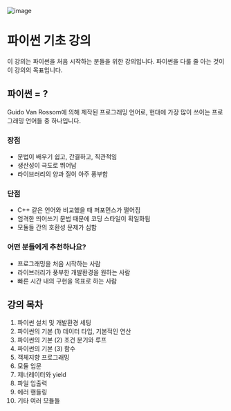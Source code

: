 ![image](https://github.com/McDic/taling/blob/master/Images/python-logo.png?raw=true)

# 파이썬 기초 강의
이 강의는 파이썬을 처음 시작하는 분들을 위한 강의입니다.
파이썬을 다룰 줄 아는 것이 이 강의의 목표입니다.

## 파이썬 = ?
Guido Van Rossom에 의해 제작된 프로그래밍 언어로,
현대에 가장 많이 쓰이는 프로그래밍 언어들 중 하나입니다.

### 장점
- 문법이 배우기 쉽고, 간결하고, 직관적임
- 생산성이 극도로 뛰어남
- 라이브러리의 양과 질이 아주 풍부함
### 단점
- C++ 같은 언어와 비교했을 때 퍼포먼스가 떨어짐
- 엄격한 띄어쓰기 문법 때문에 코딩 스타일이 획일화됨
- 모듈들 간의 호환성 문제가 심함
### 어떤 분들에게 추천하나요?
- 프로그래밍을 처음 시작하는 사람
- 라이브러리가 풍부한 개발환경을 원하는 사람
- 빠른 시간 내의 구현을 목표로 하는 사람

## 강의 목차
1. 파이썬 설치 및 개발환경 세팅
2. 파이썬의 기본 (1) 데이터 타입, 기본적인 연산
3. 파이썬의 기본 (2) 조건 분기와 루프
4. 파이썬의 기본 (3) 함수
5. 객체지향 프로그래밍
6. 모듈 입문
7. 제너레이터와 yield
8. 파일 입출력
9. 에러 핸들링
10. 기타 여러 모듈들